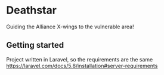 # Deathstar
Guiding the Alliance X-wings to the vulnerable area!

## Getting started
Project written in Laravel, so the requirements are the same
https://laravel.com/docs/5.8/installation#server-requirements